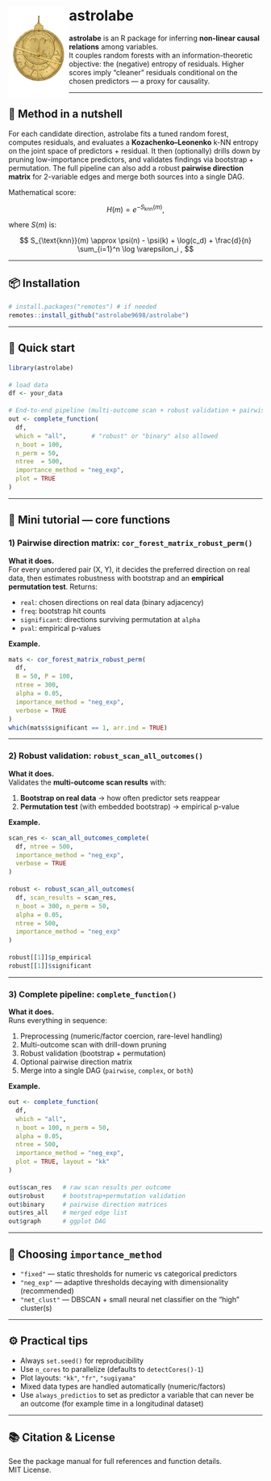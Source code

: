 # astrolabe <img src="man/figures/logo.png" align="left" width="120" />

**astrolabe** is an R package for inferring **non-linear causal relations** among variables.  
It couples random forests with an information-theoretic objective: the (negative) entropy of residuals. Higher scores imply “cleaner” residuals conditional on the chosen predictors — a proxy for causality.

---

## 🔬 Method in a nutshell

For each candidate direction, astrolabe fits a tuned random forest, computes residuals, and evaluates a **Kozachenko–Leonenko** k-NN entropy on the joint space of predictors + residual. It then (optionally) drills down by pruning low-importance predictors, and validates findings via bootstrap + permutation. The full pipeline can also add a robust **pairwise direction matrix** for 2-variable edges and merge both sources into a single DAG.

Mathematical score:

$$
H(m) = e^{-S_{\text{knn}}(m)} ,
$$

where $S(m)$ is:

$$
S_{\text{knn}}(m) \approx \psi(n) - \psi(k) + \log(c_d) + \frac{d}{n} \sum_{i=1}^n \log \varepsilon_i ,
$$

---

## 📦 Installation

```r
# install.packages("remotes") # if needed
remotes::install_github("astrolabe9698/astrolabe")
```

---

## 🧪 Quick start

```r
library(astrolabe)

# load data
df <- your_data

# End-to-end pipeline (multi-outcome scan + robust validation + pairwise)
out <- complete_function(
  df,
  which = "all",       # "robust" or "binary" also allowed
  n_boot = 100,
  n_perm = 50,
  ntree  = 500,
  importance_method = "neg_exp",
  plot = TRUE
)

```

---

## 📘 Mini tutorial — core functions

### 1) Pairwise direction matrix: `cor_forest_matrix_robust_perm()`

**What it does.**  
For every unordered pair (X, Y), it decides the preferred direction on real data, then estimates robustness with bootstrap and an **empirical permutation test**. Returns:

- `real`: chosen directions on real data (binary adjacency)  
- `freq`: bootstrap hit counts  
- `significant`: directions surviving permutation at `alpha`  
- `pval`: empirical p-values  

**Example.**
```r
mats <- cor_forest_matrix_robust_perm(
  df,
  B = 50, P = 100,
  ntree = 300,
  alpha = 0.05,
  importance_method = "neg_exp",
  verbose = TRUE
)
which(mats$significant == 1, arr.ind = TRUE)
```

---

### 2) Robust validation: `robust_scan_all_outcomes()`

**What it does.**  
Validates the **multi-outcome scan results** with:

1. **Bootstrap on real data** → how often predictor sets reappear  
2. **Permutation test** (with embedded bootstrap) → empirical p-value  

**Example.**
```r
scan_res <- scan_all_outcomes_complete(
  df, ntree = 500,
  importance_method = "neg_exp",
  verbose = TRUE
)

robust <- robust_scan_all_outcomes(
  df, scan_results = scan_res,
  n_boot = 300, n_perm = 50,
  alpha = 0.05,
  ntree = 500,
  importance_method = "neg_exp"
)

robust[[1]]$p_empirical
robust[[1]]$significant
```

---

### 3) Complete pipeline: `complete_function()`

**What it does.**  
Runs everything in sequence:

1. Preprocessing (numeric/factor coercion, rare-level handling)  
2. Multi-outcome scan with drill-down pruning  
3. Robust validation (bootstrap + permutation)  
4. Optional pairwise direction matrix  
5. Merge into a single DAG (`pairwise`, `complex`, or `both`)  

**Example.**
```r
out <- complete_function(
  df,
  which = "all",
  n_boot = 100, n_perm = 50,
  alpha = 0.05,
  ntree = 500,
  importance_method = "neg_exp",
  plot = TRUE, layout = "kk"
)

out$scan_res   # raw scan results per outcome
out$robust     # bootstrap+permutation validation
out$binary     # pairwise direction matrices
out$res_all    # merged edge list
out$graph      # ggplot DAG
```

---

## 🧭 Choosing `importance_method`

- `"fixed"` — static thresholds for numeric vs categorical predictors  
- `"neg_exp"` — adaptive thresholds decaying with dimensionality (recommended)  
- `"net_clust"` — DBSCAN + small neural net classifier on the “high” cluster(s)  

---

## ⚙️ Practical tips

- Always `set.seed()` for reproducibility  
- Use `n_cores` to parallelize (defaults to `detectCores()-1`)  
- Plot layouts: `"kk"`, `"fr"`, `"sugiyama"`  
- Mixed data types are handled automatically (numeric/factors)
- Use `always_predictios` to set as predictor a variable that can never be an outcome (for example time in a longitudinal dataset)

---

## 📚 Citation & License

See the package manual for full references and function details.  
MIT License.
